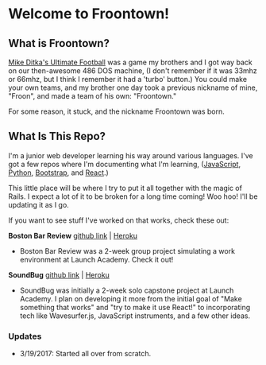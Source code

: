 # Welcome to Froontown!

## What is Froontown?
[Mike Ditka's Ultimate Football](http://www.mobygames.com/game/mike-ditka-ultimate-football) was a game my brothers and I got way back on our then-awesome 486 DOS machine, (I don't remember if it was 33mhz or 66mhz, but I think I remember it had a 'turbo' button.) You could make your own teams, and my brother one day took a previous nickname of mine, "Froon", and made a team of his own: "Froontown."

For some reason, it stuck, and the nickname Froontown was born.

## What Is This Repo?
I'm a junior web developer learning his way around various languages. I've got a few repos where I'm documenting what I'm learning, ([JavaScript](https://github.com/froontown/js-30), [Python](https://github.com/froontown/learn_python), [Bootstrap](https://github.com/froontown/learn-bootstrap), and [React](https://github.com/froontown/learn_react).)

This little place will be where I try to put it all together with the magic of Rails. I expect a lot of it to be broken for a long time coming! Woo hoo! I'll be updating it as I go.

If you want to see stuff I've worked on that works, check these out:

**Boston Bar Review**
[github link](https://github.com/aimeebachari/boston-bar-review) | [Heroku](http://boston-bar-review.herokuapp.com/)

* Boston Bar Review was a 2-week group project simulating a work environment at Launch Academy. Check it out!

**SoundBug**
[github link](https://github.com/froontown/sound_bug) | [Heroku](https://soundbug.herokuapp.com/)

* SoundBug was initially a 2-week solo capstone project at Launch Academy. I plan on developing it more from the initial goal of "Make something that works" and "try to make it use React!" to incorporating tech like Wavesurfer.js, JavaScript instruments, and a few other ideas.

### Updates

* 3/19/2017: Started all over from scratch.
